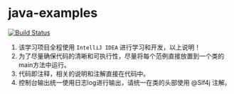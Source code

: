 # java-examples

[![Build Status](https://secure.travis-ci.org/itjun/java-examples.png)](https://travis-ci.org/itjun/java-examples)

1. 该学习项目全程使用 `IntelliJ IDEA` 进行学习和开发，以上说明！
2. 为了尽量确保代码的清晰和可执行性，尽量将每个范例直接放置到一个类的main方法中运行。
3. 代码即注释，相关的说明和注解直接在代码中。
4. 控制台输出统一使用日志log进行输出，请统一在类的头部使用 @Slf4j 注解。